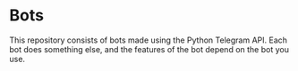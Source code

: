 # Bots

This repository consists of bots made using the Python Telegram API. Each bot does something else, and the features of the bot depend on the bot you use.
